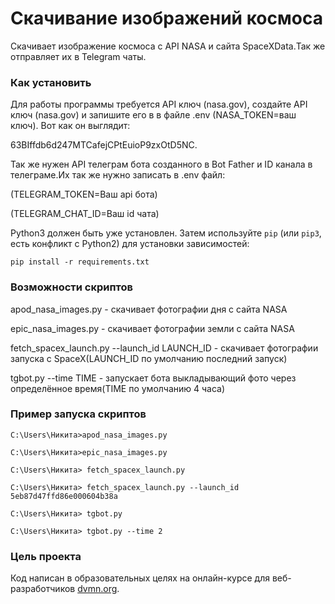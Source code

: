 # Скачивание изображений космоса

Скачивает изображение космоса с API NASA и сайта SpaceXData.Так же отправляет их в Telegram чаты.

### Как установить

<p>Для работы программы требуется API ключ (nasa.gov), создайте API ключ (nasa.gov) и запишите его в в файле .env (NASA_TOKEN=ваш ключ).
Вот как он выглядит:</p> 63BIffdb6d247MTCafejCPtEuioP9zxOtD5NC.
<p>Так же нужен API телеграм бота созданного в Bot Father и ID канала в телеграме.Их так же нужно записать в .env файл: <p>(TELEGRAM_TOKEN=Ваш api бота)<p>(TELEGRAM_CHAT_ID=Ваш id чата)</p>

Python3 должен быть уже установлен. 
Затем используйте `pip` (или `pip3`, есть конфликт с Python2) для установки зависимостей:
```
pip install -r requirements.txt
```
### Возможности скриптов
<p>apod_nasa_images.py - скачивает фотографии дня с сайта NASA<p>
<p>epic_nasa_images.py - скачивает фотографии земли с сайта NASA<p>
<p>fetch_spacex_launch.py --launch_id LAUNCH_ID - скачивает фотографии запуска с SpaceX(LAUNCH_ID по умолчанию последний запуск)<p>
<p>tgbot.py --time TIME - запускает бота выкладывающий фото через определённое время(TIME по умолчанию 4 часа)<p>

### Пример запуска скриптов
```
C:\Users\Никита>apod_nasa_images.py
```
```
C:\Users\Никита>epic_nasa_images.py
```
```
C:\Users\Никита> fetch_spacex_launch.py
```
```
C:\Users\Никита> fetch_spacex_launch.py --launch_id 5eb87d47ffd86e000604b38a
```
```
C:\Users\Никита> tgbot.py
```
```
C:\Users\Никита> tgbot.py --time 2
```

### Цель проекта

Код написан в образовательных целях на онлайн-курсе для веб-разработчиков [dvmn.org](https://dvmn.org/).

